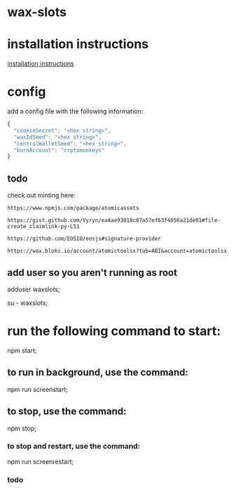 # wax-slots

# installation instructions

  [installation instructions](docs/installation.md)

# config

  add a config file with the following information:

```js
{
  "cookieSecret": "<hex string>",
  "waxIdSeed": "<hex string>",
  "centralWalletSeed": "<hex string>",
  "burnAccount": "crptomonkeys"
}
```

## todo

check out minting here:

    https://www.npmjs.com/package/atomicassets

    https://gist.github.com/Vyryn/ea4ae93818c87a57ef63f4056a21de01#file-create_claimlink-py-L51

    https://github.com/EOSIO/eosjs#signature-provider

    https://wax.bloks.io/account/atomictoolsx?tab=ABI&account=atomictoolsx

## add user so you aren't running as root

  adduser waxslots;

  su - waxslots;

# run the following command to start:

  npm start;

## to run in background, use the command:

  npm run screenstart;

## to stop, use the command:

  npm stop;

### to stop and restart, use the command:

  npm run screenrestart;

### todo
